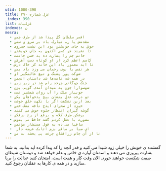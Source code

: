 ```yaml
---
utid: 1000-390
title: غزل شماره ۳۹۰
_index: 390
list: غزلیات
indexes: ن
mesra:
  - افسر سلطان گل پیدا شد از طرف چمن
  - مقدمش یا رب مبارک باد بر سرو و سمن
  - خوش به جای خویشتن بود این نشست خسروی
  - تا نشیند هر کسی اکنون به جای خویشتن
  - خاتم جم را بشارت ده به حسن خاتمت
  - کِاسم اعظم کرد از او کوتاه دستِ اَهرِمَن
  - تا ابد معمور باد این خانه کز خاک درش
  - هر نفس با بوی رحمان می وزد باد یمن
  - شوکت پور پشنگ و تیغ عالمگیر او
  - در همه شه نامه‌ها شد داستان انجمن
  - خِنگ چوگانی چرخت رام شد در زیر زین
  - شهسوارا چون به میدان آمدی گویی بزن
  - جویبار ملک را آب روان شمشیر تست
  - تو درخت عدل بنشان بیخ بدخواهان بکن
  - بعد ازین نشکفت اگر با نکهت خلق خوشت
  - خیزد از صحرای ایذج نافه مشک ختن
  - گوشه گیران انتظار جلوه خوش می کنند
  - برشکن طرف کلاه و برقع از رخ برفکن
  - مشورت با عقل کردم گفت حافظ می بنوش
  - ساقیا می ده به قول مستشار مؤتمن
  - ‌ ای صبا بر ساقی بزم اتابک عرضه دار
  - تا از آن جام زرافشان جرعه یی بخشد به من
---
```

گمشده ی خویش را خیلی زود شیدا می کنید و قدر آنچه را که پیدا کرده اید بدانید. به شما بشارت پیروزی می دهند و اسمتان آوازه ی خاص و عام خواهد شد و دوستان شیطان صفت شکست خواهند خورد. الان وقت کار و همت است، امتحان کنید عدالت را برپا سازید و در همه ی کارها به عقلتان رجوع کنید.

